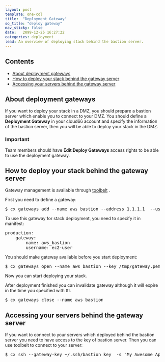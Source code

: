 ```yaml
---
layout: post
template: one-col
title:  "Deployment Gateway"
so_title: "deploy gateway"
nav_sticky: false
date:   2099-12-25 16:27:22
categories: deployment
lead: An overview of deploying stack behind the bastion server.
---
```


<h2>Contents</h2>
<ul class="page-toc">
	<li>
		<a href="#about">About deployment gateways</a>
	</li>
	<li>
		<a href="#deploy">How to deploy your stack behind the gateway server</a>
	</li>
	<li>
		<a href="#access">Accessing your servers behind the gateway server</a>
	</li>
</ul>


<h2 id="about">About deployment gateways</h2>
If you want to deploy your stack in a DMZ, you should prepare a bastion server which enable you to connect to your DMZ. You should define a <b>Deployment Gateway</b> in your cloud66 account and specify the information of the bastion server, then you will be able to deploy your stack in the DMZ.

<div class="notice">
    <h3>Important</h3>
    <p>Team members should have <b>Edit Deploy Gateways</b> access rights to be able to use the deployment gateway.</p>
</div>

<h2 id="deploy">How to deploy your stack behind the gateway server</h2>

Gateway management is available through <a href="/toolbelt/toolbelt-gateway-management">toolbelt</a> .

First you need to define a gateway:

<pre class="prettyprint">
$ cx gateways add --name aws_bastion --address 1.1.1.1  --username ec2-user  --private-ip 2.2.2.2
</pre>

To use this gateway for stack deployment, you need to specify it in manifest:

<pre class="prettyprint">
production:
	gateway:
	    name: aws_bastion
	    username: ec2-user
</pre>

You should make gateway available before you start deployment:

<pre class="prettyprint">
$ cx gateways open --name aws_bastion --key /tmp/gateway.pem --ttl 1h
</pre>

Now you can start deploying your stack.

After deployment finished you can invalidate gateway although it will expire in the time you specified with ttl.

<pre class="prettyprint">
$ cx gateways close --name aws_bastion
</pre>

<h2 id="access">Accessing your servers behind the gateway server</h2>

If you want to connect to your servers which deployed behind the bastion server you need to have access to the key of bastion server. Then you can use toolbelt to connect to your server:

<pre class="prettyprint">
$ cx ssh --gateway-key ~/.ssh/bastion_key  -s "My Awesome App" Lion
</pre>